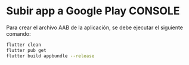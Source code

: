 # Subir app a Google Play CONSOLE

Para crear el archivo AAB de la aplicación, se debe ejecutar el siguiente comando:

```bash
flutter clean
flutter pub get
flutter build appbundle --release
```
